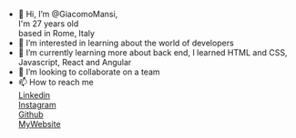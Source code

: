 - 👋 Hi, I’m @GiacomoMansi, <br> I'm 27 years old <br> based in Rome, Italy
- 👀 I’m interested in learning about the world of developers
- 🌱 I’m currently learning more about back end, I learned HTML and CSS, Javascript, React and Angular
- 💞️ I’m looking to collaborate on a team
- 📫 How to reach me <br>
[Linkedin](https://www.linkedin.com/in/giacomo-mansi-26b347223/) <br>
[Instagram](https://www.instagram.com/stano995/) <br>
[Github](https://github.com/GiacomoMansi) <br>
[MyWebsite](https://giacomomansi.github.io)


